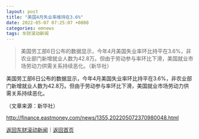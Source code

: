 ```yaml
---
layout: post
title: "美国4月失业率维持在3.6%"
date: 2022-05-07 07:25:07 +0800
categories: emnews
tags: 东财滚动新闻
---
```

> 美国劳工部6日公布的数据显示，今年4月美国失业率环比持平在3.6%，非农业部门新增就业人数为42.8万。但由于劳动参与率环比下滑，美国就业市场劳动力供需关系持续恶化。（新华社）

<p>美国劳工部6日公布的数据显示，今年4月美国失业率环比持平在3.6%，非农业部门新增就业人数为42.8万。但由于劳动参与率环比下滑，美国就业市场劳动力供需关系持续恶化。</p><p class="em_media">（文章来源：新华社）</p>

<http://finance.eastmoney.com/news/1355,202205072370980048.html>

[返回东财滚动新闻](//finews.withounder.com/emnews/)｜[返回首页](//finews.withounder.com/)